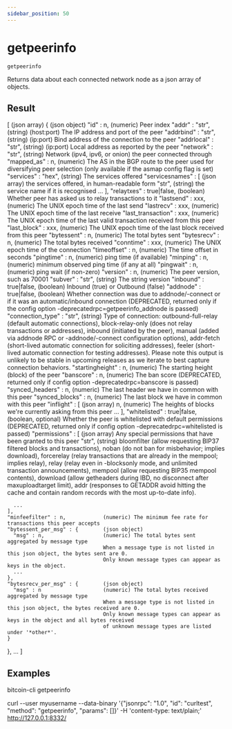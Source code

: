 ```yaml
---
sidebar_position: 50
---
```

# getpeerinfo

`getpeerinfo`

Returns data about each connected network node as a json array of objects.

## Result

[                                  (json array)
  {                                (json object)
    "id" : n,                      (numeric) Peer index
    "addr" : "str",                (string) (host:port) The IP address and port of the peer
    "addrbind" : "str",            (string) (ip:port) Bind address of the connection to the peer
    "addrlocal" : "str",           (string) (ip:port) Local address as reported by the peer
    "network" : "str",             (string) Network (ipv4, ipv6, or onion) the peer connected through
    "mapped_as" : n,               (numeric) The AS in the BGP route to the peer used for diversifying
                                   peer selection (only available if the asmap config flag is set)
    "services" : "hex",            (string) The services offered
    "servicesnames" : [            (json array) the services offered, in human-readable form
      "str",                       (string) the service name if it is recognised
      ...
    ],
    "relaytxes" : true|false,      (boolean) Whether peer has asked us to relay transactions to it
    "lastsend" : xxx,              (numeric) The UNIX epoch time of the last send
    "lastrecv" : xxx,              (numeric) The UNIX epoch time of the last receive
    "last_transaction" : xxx,      (numeric) The UNIX epoch time of the last valid transaction received from this peer
    "last_block" : xxx,            (numeric) The UNIX epoch time of the last block received from this peer
    "bytessent" : n,               (numeric) The total bytes sent
    "bytesrecv" : n,               (numeric) The total bytes received
    "conntime" : xxx,              (numeric) The UNIX epoch time of the connection
    "timeoffset" : n,              (numeric) The time offset in seconds
    "pingtime" : n,                (numeric) ping time (if available)
    "minping" : n,                 (numeric) minimum observed ping time (if any at all)
    "pingwait" : n,                (numeric) ping wait (if non-zero)
    "version" : n,                 (numeric) The peer version, such as 70001
    "subver" : "str",              (string) The string version
    "inbound" : true|false,        (boolean) Inbound (true) or Outbound (false)
    "addnode" : true|false,        (boolean) Whether connection was due to addnode/-connect or if it was an automatic/inbound connection
                                   (DEPRECATED, returned only if the config option -deprecatedrpc=getpeerinfo_addnode is passed)
    "connection_type" : "str",     (string) Type of connection:
                                   outbound-full-relay (default automatic connections),
                                   block-relay-only (does not relay transactions or addresses),
                                   inbound (initiated by the peer),
                                   manual (added via addnode RPC or -addnode/-connect configuration options),
                                   addr-fetch (short-lived automatic connection for soliciting addresses),
                                   feeler (short-lived automatic connection for testing addresses).
                                   Please note this output is unlikely to be stable in upcoming releases as we iterate to
                                   best capture connection behaviors.
    "startingheight" : n,          (numeric) The starting height (block) of the peer
    "banscore" : n,                (numeric) The ban score (DEPRECATED, returned only if config option -deprecatedrpc=banscore is passed)
    "synced_headers" : n,          (numeric) The last header we have in common with this peer
    "synced_blocks" : n,           (numeric) The last block we have in common with this peer
    "inflight" : [                 (json array)
      n,                           (numeric) The heights of blocks we're currently asking from this peer
      ...
    ],
    "whitelisted" : true|false,    (boolean, optional) Whether the peer is whitelisted with default permissions
                                   (DEPRECATED, returned only if config option -deprecatedrpc=whitelisted is passed)
    "permissions" : [              (json array) Any special permissions that have been granted to this peer
      "str",                       (string) bloomfilter (allow requesting BIP37 filtered blocks and transactions),
                                   noban (do not ban for misbehavior; implies download),
                                   forcerelay (relay transactions that are already in the mempool; implies relay),
                                   relay (relay even in -blocksonly mode, and unlimited transaction announcements),
                                   mempool (allow requesting BIP35 mempool contents),
                                   download (allow getheaders during IBD, no disconnect after maxuploadtarget limit),
                                   addr (responses to GETADDR avoid hitting the cache and contain random records with the most up-to-date info).

      ...
    ],
    "minfeefilter" : n,            (numeric) The minimum fee rate for transactions this peer accepts
    "bytessent_per_msg" : {        (json object)
      "msg" : n,                   (numeric) The total bytes sent aggregated by message type
                                   When a message type is not listed in this json object, the bytes sent are 0.
                                   Only known message types can appear as keys in the object.
      ...
    },
    "bytesrecv_per_msg" : {        (json object)
      "msg" : n                    (numeric) The total bytes received aggregated by message type
                                   When a message type is not listed in this json object, the bytes received are 0.
                                   Only known message types can appear as keys in the object and all bytes received
                                   of unknown message types are listed under '*other*'.
    }
  },
  ...
]

## Examples

bitcoin-cli getpeerinfo

curl --user myusername --data-binary '{"jsonrpc": "1.0", "id": "curltest", "method": "getpeerinfo", "params": []}' -H 'content-type: text/plain;' http://127.0.0.1:8332/